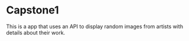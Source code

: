 # Capstone1
This is a app that uses an API to display random images from artists with details about their work.
